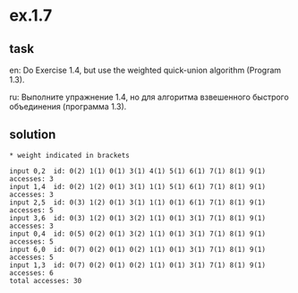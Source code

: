 # ex.1.7

## task

en: Do Exercise 1.4, but use the weighted quick-union algorithm (Program 1.3).

ru: Выполните упражнение 1.4, но для алгоритма взвешенного быстрого
объединения (программа 1.3).

## solution
```
* weight indicated in brackets

input 0,2  id: 0(2) 1(1) 0(1) 3(1) 4(1) 5(1) 6(1) 7(1) 8(1) 9(1)  accesses: 3
input 1,4  id: 0(2) 1(2) 0(1) 3(1) 1(1) 5(1) 6(1) 7(1) 8(1) 9(1)  accesses: 3
input 2,5  id: 0(3) 1(2) 0(1) 3(1) 1(1) 0(1) 6(1) 7(1) 8(1) 9(1)  accesses: 5
input 3,6  id: 0(3) 1(2) 0(1) 3(2) 1(1) 0(1) 3(1) 7(1) 8(1) 9(1)  accesses: 3
input 0,4  id: 0(5) 0(2) 0(1) 3(2) 1(1) 0(1) 3(1) 7(1) 8(1) 9(1)  accesses: 5
input 6,0  id: 0(7) 0(2) 0(1) 0(2) 1(1) 0(1) 3(1) 7(1) 8(1) 9(1)  accesses: 5
input 1,3  id: 0(7) 0(2) 0(1) 0(2) 1(1) 0(1) 3(1) 7(1) 8(1) 9(1)  accesses: 6
total accesses: 30

```

